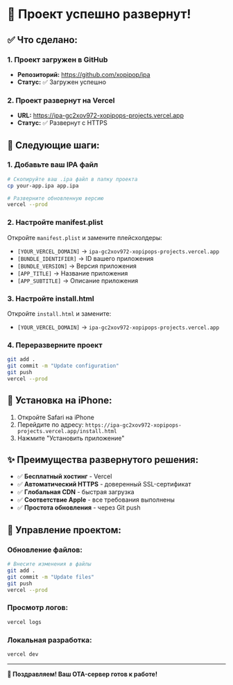 # 🎉 Проект успешно развернут!

## ✅ Что сделано:

### 1. Проект загружен в GitHub
- **Репозиторий:** https://github.com/xopipop/ipa
- **Статус:** ✅ Загружен успешно

### 2. Проект развернут на Vercel
- **URL:** https://ipa-gc2xov972-xopipops-projects.vercel.app
- **Статус:** ✅ Развернут с HTTPS

## 📱 Следующие шаги:

### 1. Добавьте ваш IPA файл
```bash
# Скопируйте ваш .ipa файл в папку проекта
cp your-app.ipa app.ipa

# Разверните обновленную версию
vercel --prod
```

### 2. Настройте manifest.plist
Откройте `manifest.plist` и замените плейсхолдеры:
- `[YOUR_VERCEL_DOMAIN]` → `ipa-gc2xov972-xopipops-projects.vercel.app`
- `[BUNDLE_IDENTIFIER]` → ID вашего приложения
- `[BUNDLE_VERSION]` → Версия приложения
- `[APP_TITLE]` → Название приложения
- `[APP_SUBTITLE]` → Описание приложения

### 3. Настройте install.html
Откройте `install.html` и замените:
- `[YOUR_VERCEL_DOMAIN]` → `ipa-gc2xov972-xopipops-projects.vercel.app`

### 4. Переразверните проект
```bash
git add .
git commit -m "Update configuration"
git push
vercel --prod
```

## 🎯 Установка на iPhone:

1. Откройте Safari на iPhone
2. Перейдите по адресу: `https://ipa-gc2xov972-xopipops-projects.vercel.app/install.html`
3. Нажмите "Установить приложение"

## ✨ Преимущества развернутого решения:

- ✅ **Бесплатный хостинг** - Vercel
- ✅ **Автоматический HTTPS** - доверенный SSL-сертификат
- ✅ **Глобальная CDN** - быстрая загрузка
- ✅ **Соответствие Apple** - все требования выполнены
- ✅ **Простота обновления** - через Git push

## 🔧 Управление проектом:

### Обновление файлов:
```bash
# Внесите изменения в файлы
git add .
git commit -m "Update files"
git push
vercel --prod
```

### Просмотр логов:
```bash
vercel logs
```

### Локальная разработка:
```bash
vercel dev
```

---

**🎉 Поздравляем! Ваш OTA-сервер готов к работе!**
